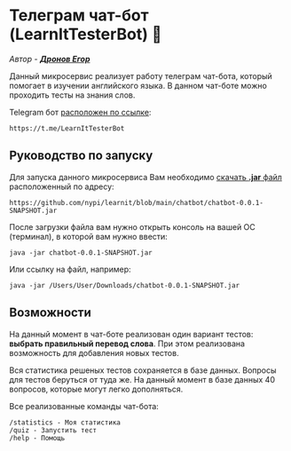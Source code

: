 # Телеграм чат-бот (LearnItTesterBot) 🤖

*Автор - **[Дронов Егор](https://github.com/dSofarts)***

Данный микросервис реализует работу телеграм чат-бота, который помогает в изучении английского
языка. В данном чат-боте можно проходить тесты на знания слов.

Telegram бот [расположен по ссылке](https://t.me/LearnItTesterBot):

    https://t.me/LearnItTesterBot

## Руководство по запуску

Для запуска данного микросервиса Вам необходимо [скачать **.jar** файл](https://github.com/nypi/learnit/blob/main/chatbot/chatbot-0.0.1-SNAPSHOT.jar?raw=true) расположенный по адресу:
    
    https://github.com/nypi/learnit/blob/main/chatbot/chatbot-0.0.1-SNAPSHOT.jar
    
После загрузки файла вам нужно открыть консоль на вашей OC (терминал), в которой вам нужно ввести:

    java -jar chatbot-0.0.1-SNAPSHOT.jar
    
Или ссылку на файл, например:

    java -jar /Users/User/Downloads/chatbot-0.0.1-SNAPSHOT.jar

## Возможности

На данный момент в чат-боте реализован один вариант тестов: **выбрать правильный перевод слова**. При этом реализована возможность для добавления новых тестов. 

Вся статистика решеных тестов сохраняется в базе данных. Вопросы для тестов беруться от туда же. На данный момент в базе данных 40 вопросов, которые могут легко дополняться. 

Все реализованные команды чат-бота:

    /statistics - Моя статистика
    /quiz - Запустить тест
    /help - Помощь
